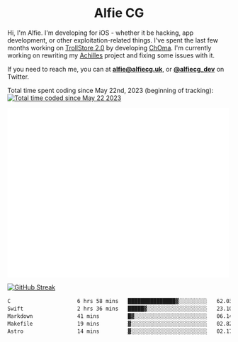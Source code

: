 <h1 align="center">Alfie CG</h1>

Hi, I'm Alfie. I'm developing for iOS - whether it be hacking, app development, or other exploitation-related things. I've spent the last few months working on [TrollStore 2.0](https://github.com/opa334/TrollStore) by developing [ChOma](https://github.com/opa334/ChOma). I'm currently working on rewriting my [Achilles](https://github.com/alfiecg24/Achilles) project and fixing some issues with it.

If you need to reach me, you can at **alfie@alfiecg.uk**, or **[@alfiecg_dev](https://twitter.com/alfiecg_dev)** on Twitter.

Total time spent coding since May 22nd, 2023 (beginning of tracking): <a href="https://wakatime.com/@61592169-b9cf-4af8-b6fa-8ac7d4369b01"><img src="https://wakatime.com/badge/user/61592169-b9cf-4af8-b6fa-8ac7d4369b01.svg" alt="Total time coded since May 22 2023" /></a>


<img align="center" src="/github-metrics.svg" alt="Metrics" width="500">

[![GitHub Streak](https://streak-stats.demolab.com/?user=alfiecg24)](https://git.io/streak-stats)

<!--START_SECTION:waka-->

```txt
C                     6 hrs 58 mins   ███████████████▓░░░░░░░░░   62.03 %
Swift                 2 hrs 36 mins   █████▓░░░░░░░░░░░░░░░░░░░   23.10 %
Markdown              41 mins         █▓░░░░░░░░░░░░░░░░░░░░░░░   06.14 %
Makefile              19 mins         ▓░░░░░░░░░░░░░░░░░░░░░░░░   02.82 %
Astro                 14 mins         ▓░░░░░░░░░░░░░░░░░░░░░░░░   02.17 %
```

<!--END_SECTION:waka-->
